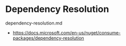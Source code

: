 # Dependency Resolution

dependency-resolution.md

*   https://docs.microsoft.com/en-us/nuget/consume-packages/dependency-resolution